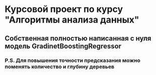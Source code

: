 # Курсовой проект по курсу "Алгоритмы анализа данных"

## Собственная полностью написанная с нуля модель GradinetBoostingRegressor

### P.S. Для повышения точности предсказания можно поменять количество и глубину деревьев
